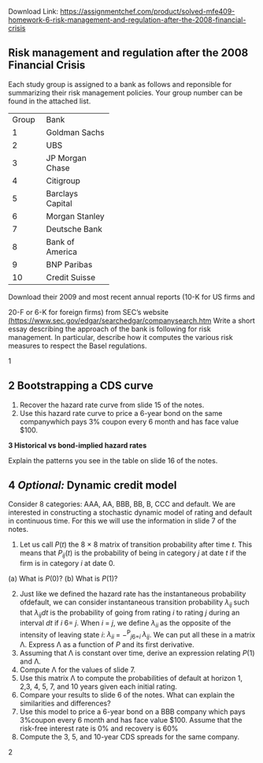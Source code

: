 Download Link: https://assignmentchef.com/product/solved-mfe409-homework-6-risk-management-and-regulation-after-the-2008-financial-crisis
<br>
<h2>  Risk management and regulation after the 2008 Financial Crisis</h2>

Each study group is assigned to a bank as follows and reponsible for summarizing their risk management policies. Your group number can be found in the attached list.

<table width="173">

 <tbody>

  <tr>

   <td width="53">Group</td>

   <td width="120">Bank</td>

  </tr>

  <tr>

   <td width="53">1</td>

   <td width="120">Goldman Sachs</td>

  </tr>

  <tr>

   <td width="53">2</td>

   <td width="120">UBS</td>

  </tr>

  <tr>

   <td width="53">3</td>

   <td width="120">JP Morgan Chase</td>

  </tr>

  <tr>

   <td width="53">4</td>

   <td width="120">Citigroup</td>

  </tr>

  <tr>

   <td width="53">5</td>

   <td width="120">Barclays Capital</td>

  </tr>

  <tr>

   <td width="53">6</td>

   <td width="120">Morgan Stanley</td>

  </tr>

  <tr>

   <td width="53">7</td>

   <td width="120">Deutsche Bank</td>

  </tr>

  <tr>

   <td width="53">8</td>

   <td width="120">Bank of America</td>

  </tr>

  <tr>

   <td width="53">9</td>

   <td width="120">BNP Paribas</td>

  </tr>

  <tr>

   <td width="53">10</td>

   <td width="120">Credit Suisse</td>

  </tr>

 </tbody>

</table>

Download their 2009 and most recent annual reports (10-K for US firms and

20-F or 6-K for foreign firms) from SEC’s website <a href="https://www.sec.gov/edgar/searchedgar/companysearch.html">(https://www.sec.gov/edgar/searchedgar/companysearch.htm </a>Write a short essay describing the approach of the bank is following for risk management. In particular, describe how it computes the various risk measures to respect the Basel regulations.

1

<h2>2         Bootstrapping a CDS curve</h2>

<ol>

 <li>Recover the hazard rate curve from slide 15 of the notes.</li>

 <li>Use this hazard rate curve to price a 6-year bond on the same companywhich pays 3% coupon every 6 month and has face value $100.</li>

</ol>

<strong>3         Historical vs bond-implied hazard rates</strong>

Explain the patterns you see in the table on slide 16 of the notes.

<h2>4          <em>Optional: </em>Dynamic credit model</h2>

Consider 8 categories: AAA, AA, BBB, BB, B, CCC and default. We are interested in constructing a stochastic dynamic model of rating and default in continuous time. For this we will use the information in slide 7 of the notes.

<ol>

 <li>Let us call <em>P</em>(<em>t</em>) the 8 × 8 matrix of transition probability after time <em>t</em>. This means that <em>P<sub>ij</sub></em>(<em>t</em>) is the probability of being in category <em>j </em>at date <em>t </em>if the firm is in category <em>i </em>at date 0.</li>

</ol>

(a) What is <em>P</em>(0)? (b) What is <em>P</em>(1)?

<ol start="2">

 <li>Just like we defined the hazard rate has the instantaneous probability ofdefault, we can consider instantaneous transition probability <em>λ<sub>ij </sub></em>such that <em>λ<sub>ij</sub>dt </em>is the probability of going from rating <em>i </em>to rating <em>j </em>during an interval <em>dt </em>if <em>i </em>6= <em>j</em>. When <em>i </em>= <em>j</em>, we define <em>λ<sub>ii </sub></em>as the opposite of the intensity of leaving state <em>i</em>: <em>λ<sub>ii </sub></em>= −<sup>P</sup><em><sub>j</sub></em><sub>6=<em>i </em></sub><em>λ<sub>ij</sub></em>. We can put all these in a matrix Λ. Express Λ as a function of <em>P </em>and its first derivative.</li>

 <li>Assuming that Λ is constant over time, derive an expression relating <em>P</em>(1) and Λ.</li>

 <li>Compute Λ for the values of slide 7.</li>

 <li>Use this matrix Λ to compute the probabilities of default at horizon 1, 2,3, 4, 5, 7, and 10 years given each initial rating.</li>

 <li>Compare your results to slide 6 of the notes. What can explain the similarities and differences?</li>

 <li>Use this model to price a 6-year bond on a BBB company which pays 3%coupon every 6 month and has face value $100. Assume that the risk-free interest rate is 0% and recovery is 60%</li>

 <li>Compute the 3, 5, and 10-year CDS spreads for the same company.</li>

</ol>

2